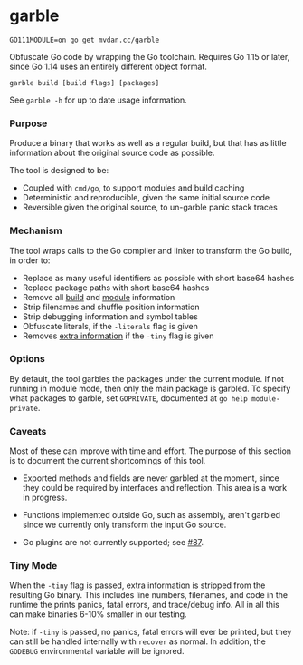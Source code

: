 # garble

	GO111MODULE=on go get mvdan.cc/garble

Obfuscate Go code by wrapping the Go toolchain. Requires Go 1.15 or later, since
Go 1.14 uses an entirely different object format.

	garble build [build flags] [packages]

See `garble -h` for up to date usage information.

### Purpose

Produce a binary that works as well as a regular build, but that has as little
information about the original source code as possible.

The tool is designed to be:

* Coupled with `cmd/go`, to support modules and build caching
* Deterministic and reproducible, given the same initial source code
* Reversible given the original source, to un-garble panic stack traces

### Mechanism

The tool wraps calls to the Go compiler and linker to transform the Go build, in
order to:

* Replace as many useful identifiers as possible with short base64 hashes
* Replace package paths with short base64 hashes
* Remove all [build](https://golang.org/pkg/runtime/#Version) and [module](https://golang.org/pkg/runtime/debug/#ReadBuildInfo) information
* Strip filenames and shuffle position information
* Strip debugging information and symbol tables
* Obfuscate literals, if the `-literals` flag is given
* Removes [extra information](#tiny-mode) if the `-tiny` flag is given

### Options

By default, the tool garbles the packages under the current module. If not
running in module mode, then only the main package is garbled. To specify what
packages to garble, set `GOPRIVATE`, documented at `go help module-private`.

### Caveats

Most of these can improve with time and effort. The purpose of this section is
to document the current shortcomings of this tool.

* Exported methods and fields are never garbled at the moment, since they could
  be required by interfaces and reflection. This area is a work in progress.

* Functions implemented outside Go, such as assembly, aren't garbled since we
  currently only transform the input Go source.

* Go plugins are not currently supported; see [#87](https://github.com/burrowers/garble/issues/87).

### Tiny Mode

When the `-tiny` flag is passed, extra information is stripped from the resulting 
Go binary. This includes line numbers, filenames, and code in the runtime the 
prints panics, fatal errors, and trace/debug info. All in all this can make binaries 
6-10% smaller in our testing.

Note: if `-tiny` is passed, no panics, fatal errors will ever be printed, but they can
still be handled internally with `recover` as normal. In addition, the `GODEBUG` 
environmental variable will be ignored.
